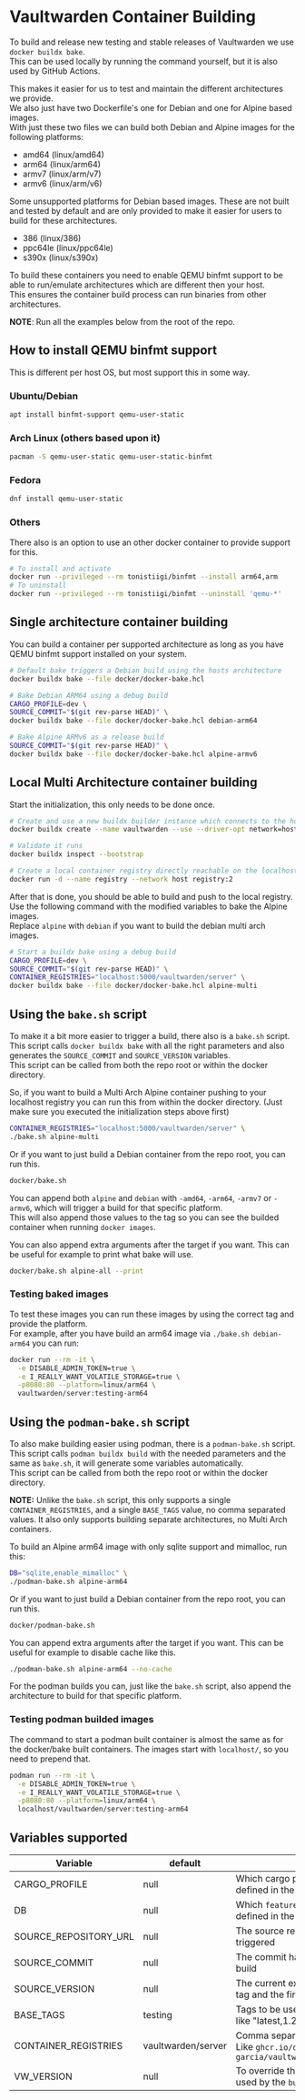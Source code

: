 # Vaultwarden Container Building

To build and release new testing and stable releases of Vaultwarden we use `docker buildx bake`.<br>
This can be used locally by running the command yourself, but it is also used by GitHub Actions.

This makes it easier for us to test and maintain the different architectures we provide.<br>
We also just have two Dockerfile's one for Debian and one for Alpine based images.<br>
With just these two files we can build both Debian and Alpine images for the following platforms:
 - amd64 (linux/amd64)
 - arm64 (linux/arm64)
 - armv7 (linux/arm/v7)
 - armv6 (linux/arm/v6)

Some unsupported platforms for Debian based images. These are not built and tested by default and are only provided to make it easier for users to build for these architectures.
- 386     (linux/386)
- ppc64le (linux/ppc64le)
- s390x   (linux/s390x)

To build these containers you need to enable QEMU binfmt support to be able to run/emulate architectures which are different then your host.<br>
This ensures the container build process can run binaries from other architectures.<br>

**NOTE**: Run all the examples below from the root of the repo.<br>


## How to install QEMU binfmt support

This is different per host OS, but most support this in some way.<br>

### Ubuntu/Debian
```bash
apt install binfmt-support qemu-user-static
```

### Arch Linux (others based upon it)
```bash
pacman -S qemu-user-static qemu-user-static-binfmt
```

### Fedora
```bash
dnf install qemu-user-static
```

### Others
There also is an option to use an other docker container to provide support for this.
```bash
# To install and activate
docker run --privileged --rm tonistiigi/binfmt --install arm64,arm
# To uninstall
docker run --privileged --rm tonistiigi/binfmt --uninstall 'qemu-*'
```


## Single architecture container building

You can build a container per supported architecture as long as you have QEMU binfmt support installed on your system.<br>

```bash
# Default bake triggers a Debian build using the hosts architecture
docker buildx bake --file docker/docker-bake.hcl

# Bake Debian ARM64 using a debug build
CARGO_PROFILE=dev \
SOURCE_COMMIT="$(git rev-parse HEAD)" \
docker buildx bake --file docker/docker-bake.hcl debian-arm64

# Bake Alpine ARMv6 as a release build
SOURCE_COMMIT="$(git rev-parse HEAD)" \
docker buildx bake --file docker/docker-bake.hcl alpine-armv6
```


## Local Multi Architecture container building

Start the initialization, this only needs to be done once.

```bash
# Create and use a new buildx builder instance which connects to the host network
docker buildx create --name vaultwarden --use --driver-opt network=host

# Validate it runs
docker buildx inspect --bootstrap

# Create a local container registry directly reachable on the localhost
docker run -d --name registry --network host registry:2
```

After that is done, you should be able to build and push to the local registry.<br>
Use the following command with the modified variables to bake the Alpine images.<br>
Replace `alpine` with `debian` if you want to build the debian multi arch images.

```bash
# Start a buildx bake using a debug build
CARGO_PROFILE=dev \
SOURCE_COMMIT="$(git rev-parse HEAD)" \
CONTAINER_REGISTRIES="localhost:5000/vaultwarden/server" \
docker buildx bake --file docker/docker-bake.hcl alpine-multi
```


## Using the `bake.sh` script

To make it a bit more easier to trigger a build, there also is a `bake.sh` script.<br>
This script calls `docker buildx bake` with all the right parameters and also generates the `SOURCE_COMMIT` and `SOURCE_VERSION` variables.<br>
This script can be called from both the repo root or within the docker directory.

So, if you want to build a Multi Arch Alpine container pushing to your localhost registry you can run this from within the docker directory. (Just make sure you executed the initialization steps above first)
```bash
CONTAINER_REGISTRIES="localhost:5000/vaultwarden/server" \
./bake.sh alpine-multi
```

Or if you want to just build a Debian container from the repo root, you can run this.
```bash
docker/bake.sh
```

You can append both `alpine` and `debian` with `-amd64`, `-arm64`, `-armv7` or `-armv6`, which will trigger a build for that specific platform.<br>
This will also append those values to the tag so you can see the builded container when running `docker images`.

You can also append extra arguments after the target if you want. This can be useful for example to print what bake will use.
```bash
docker/bake.sh alpine-all --print
```

### Testing baked images

To test these images you can run these images by using the correct tag and provide the platform.<br>
For example, after you have build an arm64 image via `./bake.sh debian-arm64` you can run:
```bash
docker run --rm -it \
  -e DISABLE_ADMIN_TOKEN=true \
  -e I_REALLY_WANT_VOLATILE_STORAGE=true \
  -p8080:80 --platform=linux/arm64 \
  vaultwarden/server:testing-arm64
```


## Using the `podman-bake.sh` script

To also make building easier using podman, there is a `podman-bake.sh` script.<br>
This script calls `podman buildx build` with the needed parameters and the same as `bake.sh`, it will generate some variables automatically.<br>
This script can be called from both the repo root or within the docker directory.

**NOTE:** Unlike the `bake.sh` script, this only supports a single `CONTAINER_REGISTRIES`, and a single `BASE_TAGS` value, no comma separated values. It also only supports building separate architectures, no Multi Arch containers.

To build an Alpine arm64 image with only sqlite support and mimalloc, run this:
```bash
DB="sqlite,enable_mimalloc" \
./podman-bake.sh alpine-arm64
```

Or if you want to just build a Debian container from the repo root, you can run this.
```bash
docker/podman-bake.sh
```

You can append extra arguments after the target if you want. This can be useful for example to disable cache like this.
```bash
./podman-bake.sh alpine-arm64 --no-cache
```

For the podman builds you can, just like the `bake.sh` script, also append the architecture to build for that specific platform.<br>

### Testing podman builded images

The command to start a podman built container is almost the same as for the docker/bake built containers. The images start with `localhost/`, so you need to prepend that.

```bash
podman run --rm -it \
  -e DISABLE_ADMIN_TOKEN=true \
  -e I_REALLY_WANT_VOLATILE_STORAGE=true \
  -p8080:80 --platform=linux/arm64 \
  localhost/vaultwarden/server:testing-arm64
```


## Variables supported
| Variable              | default | description |
| --------------------- | ------------------ | ----------- |
| CARGO_PROFILE         | null               | Which cargo profile to use. `null` means what is defined in the Dockerfile                                         |
| DB                    | null               | Which `features` to build. `null` means what is defined in the Dockerfile                                          |
| SOURCE_REPOSITORY_URL | null               | The source repository form where this build is triggered                                                           |
| SOURCE_COMMIT         | null               | The commit hash of the current commit for this build                                                               |
| SOURCE_VERSION        | null               | The current exact tag of this commit, else the last tag and the first 8 chars of the source commit                 |
| BASE_TAGS             | testing            | Tags to be used. Can be a comma separated value like "latest,1.29.2"                                               |
| CONTAINER_REGISTRIES  | vaultwarden/server | Comma separated value of container registries. Like `ghcr.io/dani-garcia/vaultwarden,docker.io/vaultwarden/server` |
| VW_VERSION            | null               | To override the `SOURCE_VERSION` value. This is also used by the `build.rs` code for example                       |
